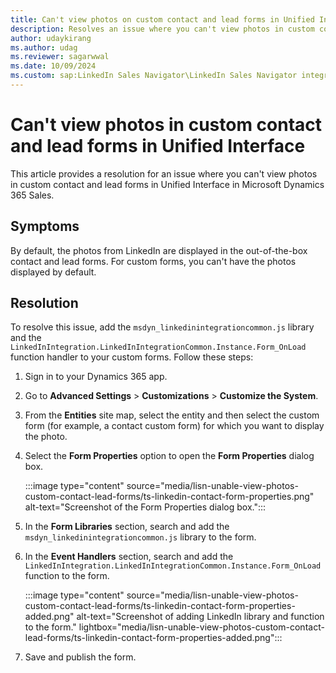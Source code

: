 ```yaml
---
title: Can't view photos on custom contact and lead forms in Unified Interface
description: Resolves an issue where you can't view photos in custom contact and lead forms in Unified Interface in Microsoft Dynamics 365 Sales.
author: udaykirang
ms.author: udag
ms.reviewer: sagarwwal
ms.date: 10/09/2024
ms.custom: sap:LinkedIn Sales Navigator\LinkedIn Sales Navigator integration errors
---
```

# Can't view photos in custom contact and lead forms in Unified Interface

This article provides a resolution for an issue where you can't view photos in custom contact and lead forms in Unified Interface in Microsoft Dynamics 365 Sales.

## Symptoms

By default, the photos from LinkedIn are displayed in the out-of-the-box contact and lead forms. For custom forms, you can't have the photos displayed by default.

## Resolution

To resolve this issue, add the `msdyn_linkedinintegrationcommon.js` library and the `LinkedInIntegration.LinkedInIntegrationCommon.Instance.Form_OnLoad` function handler to your custom forms. Follow these steps:

1. Sign in to your Dynamics 365 app.
1. Go to **Advanced Settings** > **Customizations** > **Customize the System**.

1. From the **Entities** site map, select the entity and then select the custom form (for example, a contact custom form) for which you want to display the photo.

1. Select the **Form Properties** option to open the **Form Properties** dialog box.

    :::image type="content" source="media/lisn-unable-view-photos-custom-contact-lead-forms/ts-linkedin-contact-form-properties.png" alt-text="Screenshot of the Form Properties dialog box.":::

1. In the **Form Libraries** section, search and add the `msdyn_linkedinintegrationcommon.js` library to the form.
1. In the **Event Handlers** section, search and add the `LinkedInIntegration.LinkedInIntegrationCommon.Instance.Form_OnLoad` function to the form.

    :::image type="content" source="media/lisn-unable-view-photos-custom-contact-lead-forms/ts-linkedin-contact-form-properties-added.png" alt-text="Screenshot of adding LinkedIn library and function to the form." lightbox="media/lisn-unable-view-photos-custom-contact-lead-forms/ts-linkedin-contact-form-properties-added.png":::

1. Save and publish the form.
